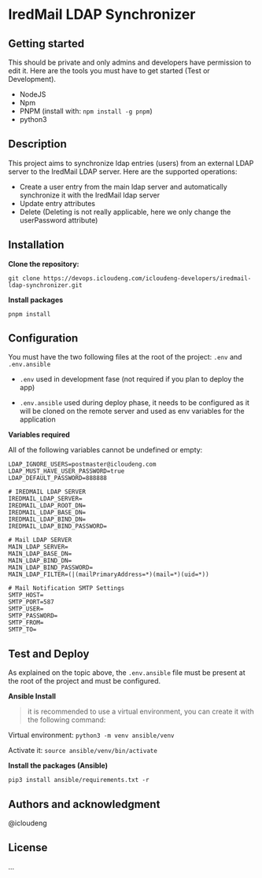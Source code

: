 # IredMail LDAP Synchronizer

## Getting started

This should be private and only admins and developers have permission to edit it.
Here are the tools you must have to get started (Test or Development).

- NodeJS
- Npm
- PNPM (install with: `npm install -g pnpm`)
- python3

## Description

This project aims to synchronize ldap entries (users) from an external LDAP server to the IredMail LDAP server.
Here are the supported operations:

- Create a user entry from the main ldap server and automatically synchronize it with the IredMail ldap server
- Update entry attributes
- Delete (Deleting is not really applicable, here we only change the userPassword attribute)

## Installation

**Clone the repository:**

```
git clone https://devops.icloudeng.com/icloudeng-developers/iredmail-ldap-synchronizer.git
```

**Install packages**

`pnpm install`

## Configuration

You must have the two following files at the root of the project: `.env` and `.env.ansible`

- `.env` used in development fase (not required if you plan to deploy the app)

- `.env.ansible` used during deploy phase, it needs to be configured as it will be cloned on the remote server and used as env variables for the application

**Variables required**

All of the following variables cannot be undefined or empty:

```
LDAP_IGNORE_USERS=postmaster@icloudeng.com
LDAP_MUST_HAVE_USER_PASSWORD=true
LDAP_DEFAULT_PASSWORD=888888

# IREDMAIL LDAP SERVER
IREDMAIL_LDAP_SERVER=
IREDMAIL_LDAP_ROOT_DN=
IREDMAIL_LDAP_BASE_DN=
IREDMAIL_LDAP_BIND_DN=
IREDMAIL_LDAP_BIND_PASSWORD=

# Mail LDAP SERVER
MAIN_LDAP_SERVER=
MAIN_LDAP_BASE_DN=
MAIN_LDAP_BIND_DN=
MAIN_LDAP_BIND_PASSWORD=
MAIN_LDAP_FILTER=(|(mailPrimaryAddress=*)(mail=*)(uid=*))

# Mail Notification SMTP Settings
SMTP_HOST=
SMTP_PORT=587
SMTP_USER=
SMTP_PASSWORD=
SMTP_FROM=
SMTP_TO=
```

## Test and Deploy

As explained on the topic above, the `.env.ansible` file must be present at the root of the project and must be configured.

**Ansible Install**

> it is recommended to use a virtual environment, you can create it with the following command:

Virtual environment: `python3 -m venv ansible/venv`

Activate it: `source ansible/venv/bin/activate`

**Install the packages (Ansible)**

`pip3 install ansible/requirements.txt -r`

## Authors and acknowledgment

@icloudeng

## License

...
